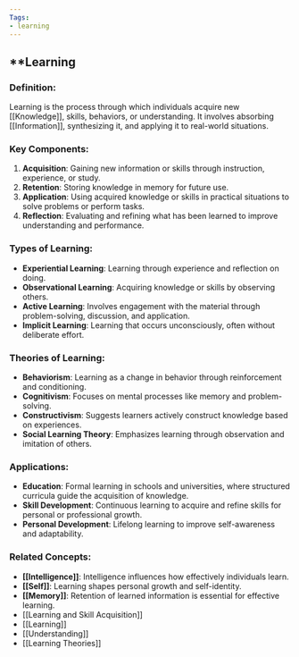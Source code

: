```yaml
---
Tags:
- learning
---
```


## **Learning

### **Definition**:

Learning is the process through which individuals acquire new [[Knowledge]], skills, behaviors, or understanding. It involves absorbing [[Information]], synthesizing it, and applying it to real-world situations.

### **Key Components**:

1. **Acquisition**: Gaining new information or skills through instruction, experience, or study.
2. **Retention**: Storing knowledge in memory for future use.
3. **Application**: Using acquired knowledge or skills in practical situations to solve problems or perform tasks.
4. **Reflection**: Evaluating and refining what has been learned to improve understanding and performance.

### **Types of Learning**:

- **Experiential Learning**: Learning through experience and reflection on doing.
- **Observational Learning**: Acquiring knowledge or skills by observing others.
- **Active Learning**: Involves engagement with the material through problem-solving, discussion, and application.
- **Implicit Learning**: Learning that occurs unconsciously, often without deliberate effort.

### **Theories of Learning**:

- **Behaviorism**: Learning as a change in behavior through reinforcement and conditioning.
- **Cognitivism**: Focuses on mental processes like memory and problem-solving.
- **Constructivism**: Suggests learners actively construct knowledge based on experiences.
- **Social Learning Theory**: Emphasizes learning through observation and imitation of others.

### **Applications**:

- **Education**: Formal learning in schools and universities, where structured curricula guide the acquisition of knowledge.
- **Skill Development**: Continuous learning to acquire and refine skills for personal or professional growth.
- **Personal Development**: Lifelong learning to improve self-awareness and adaptability.

### **Related Concepts**:

- **[[Intelligence]]**: Intelligence influences how effectively individuals learn.
- **[[Self]]**: Learning shapes personal growth and self-identity.
- **[[Memory]]**: Retention of learned information is essential for effective learning.
- [[Learning and Skill Acquisition]]
- [[Learning]]
- [[Understanding]]
- [[Learning Theories]]